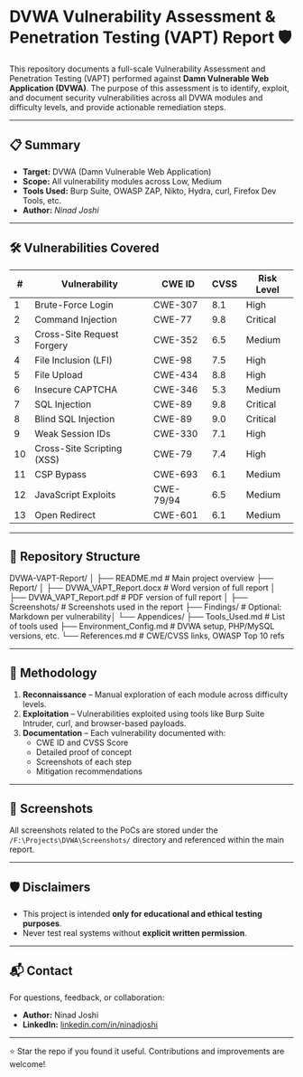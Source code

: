 # DVWA Vulnerability Assessment & Penetration Testing (VAPT) Report 🛡️

This repository documents a full-scale Vulnerability Assessment and Penetration Testing (VAPT) performed against **Damn Vulnerable Web Application (DVWA)**. The purpose of this assessment is to identify, exploit, and document security vulnerabilities across all DVWA modules and difficulty levels, and provide actionable remediation steps.

---

## 📋 Summary

- **Target:** DVWA (Damn Vulnerable Web Application)
- **Scope:** All vulnerability modules across Low, Medium
- **Tools Used:** Burp Suite, OWASP ZAP, Nikto, Hydra, curl, Firefox Dev Tools, etc.
- **Author:** *Ninad Joshi*

---

## 🛠️ Vulnerabilities Covered

| #  | Vulnerability                   | CWE ID  | CVSS  | Risk Level |
|----|--------------------------------|---------|-------|------------|
| 1  | Brute-Force Login              | CWE-307 | 8.1   | High       |
| 2  | Command Injection              | CWE-77  | 9.8   | Critical   |
| 3  | Cross-Site Request Forgery     | CWE-352 | 6.5   | Medium     |
| 4  | File Inclusion (LFI)           | CWE-98  | 7.5   | High       |
| 5  | File Upload                    | CWE-434 | 8.8   | High       |
| 6  | Insecure CAPTCHA               | CWE-346 | 5.3   | Medium     |
| 7  | SQL Injection                  | CWE-89  | 9.8   | Critical   |
| 8  | Blind SQL Injection            | CWE-89  | 9.0   | Critical   |
| 9  | Weak Session IDs               | CWE-330 | 7.1   | High       |
| 10 | Cross-Site Scripting (XSS)     | CWE-79  | 7.4   | High       |
| 11 | CSP Bypass                     | CWE-693 | 6.1   | Medium     |
| 12 | JavaScript Exploits            | CWE-79/94 | 6.5 | Medium     |
| 13 | Open Redirect                  | CWE-601 | 6.1   | Medium     |

---

## 📁 Repository Structure

DVWA-VAPT-Report/
│
├── README.md                          # Main project overview
├── Report/
│   ├── DVWA_VAPT_Report.docx          # Word version of full report
│   ├── DVWA_VAPT_Report.pdf           # PDF version of full report
│
├── Screenshots/                       # Screenshots used in the report
├── Findings/                          # Optional: Markdown per vulnerability│
└── Appendices/
    ├── Tools_Used.md                  # List of tools used
    ├── Environment_Config.md          # DVWA setup, PHP/MySQL versions, etc.
    └── References.md                  # CWE/CVSS links, OWASP Top 10 refs



---

## 🧪 Methodology

1. **Reconnaissance** – Manual exploration of each module across difficulty levels.
2. **Exploitation** – Vulnerabilities exploited using tools like Burp Suite Intruder, curl, and browser-based payloads.
3. **Documentation** – Each vulnerability documented with:
   - CWE ID and CVSS Score
   - Detailed proof of concept
   - Screenshots of each step
   - Mitigation recommendations

---

## 📸 Screenshots

All screenshots related to the PoCs are stored under the `/F:\Projects\DVWA\Screenshots/` directory and referenced within the main report.

---

## 🛡️ Disclaimers

- This project is intended **only for educational and ethical testing purposes**.
- Never test real systems without **explicit written permission**.

---

## 📬 Contact

For questions, feedback, or collaboration:
- **Author:** Ninad Joshi
- **LinkedIn:** [linkedin.com/in/ninadjoshi](https://www.linkedin.com/in/ninadjoshi)

---

⭐️ Star the repo if you found it useful. Contributions and improvements are welcome!
